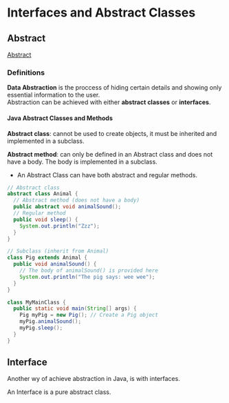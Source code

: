 # Interfaces and Abstract Classes

## Abstract

[Abstract](https://www.w3schools.com/java/java_abstract.asp)  

### Definitions

__Data Abstraction__ is the proccess of hiding certain details and showing only essential information to the user.  
Abstraction can be achieved with either __abstract classes__ or __interfaces__.

#### Java Abstract Classes and Methods

__Abstract class__: cannot be used to create objects, it must be inherited and implemented in a subclass.

__Abstract method__: can only be defined in an Abstract class and does not have a body. The body is implemented in a subclass.

* An Abstract Class can have both abstract and regular methods.


```java
// Abstract class
abstract class Animal {
  // Abstract method (does not have a body)
  public abstract void animalSound();
  // Regular method
  public void sleep() {
    System.out.println("Zzz");
  }
}

// Subclass (inherit from Animal)
class Pig extends Animal {
  public void animalSound() {
    // The body of animalSound() is provided here
    System.out.println("The pig says: wee wee");
  }
}

class MyMainClass {
  public static void main(String[] args) {
    Pig myPig = new Pig(); // Create a Pig object
    myPig.animalSound();
    myPig.sleep();
  }
}
```

## Interface

Another wy of achieve abstraction in Java, is with interfaces.

An Interface is a pure abstract class. 
